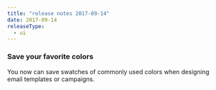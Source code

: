 ```yaml
---
title: "release notes 2017-09-14"
date: 2017-09-14
releaseType:
  - ui
---
```


###	Save your favorite colors

You now can save swatches of commonly used colors when designing email templates or campaigns.